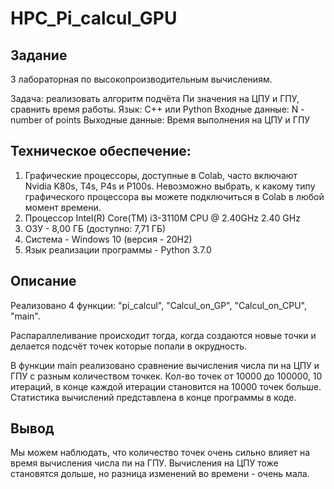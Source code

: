 # HPC_Pi_calcul_GPU
## Задание
3 лабораторная по высокопроизводительным вычислениям.

Задача: реализовать алгоритм подчёта Пи значения на ЦПУ и ГПУ, сравнить время работы.
Язык: C++ или Python
Входные данные: N - number of points
Выходные данные: Время выполнения на ЦПУ и ГПУ

## Техническое обеспечение:
1) Графические процессоры, доступные в Colab, часто включают Nvidia K80s, T4s, P4s и P100s. Невозможно выбрать, к какому типу графического процессора вы можете подключиться в Colab в любой момент времени. 
2) Процессор Intel(R) Core(TM) i3-3110M CPU @ 2.40GHz   2.40 GHz
3) ОЗУ -  8,00 ГБ (доступно: 7,71 ГБ)
4) Система - Windows 10 (версия - 20H2) 
5) Язык реализации программы - Python 3.7.0

## Описание
Реализовано 4 функции: "pi_calcul", "Calcul_on_GP", "Calcul_on_CPU", "main".

Распараллеливание происходит тогда, 
когда создаются новые точки и делается подсчёт точек которые попали в окрудность. 

В функции main реализовано сравнение вычисления числа пи на ЦПУ и ГПУ с разным количеством точкек.
Кол-во точек от 10000 до 100000, 10 итераций,
в конце каждой итерации становится на 10000 точек больше.
Статистика вычислений представлена в конце программы в коде.

## Вывод
Мы можем наблюдать, что количество точек очень сильно влияет на время вычисления числа пи на ГПУ.
Вычисления на ЦПУ тоже становятся дольше, но разница изменений во времени - очень мала.
